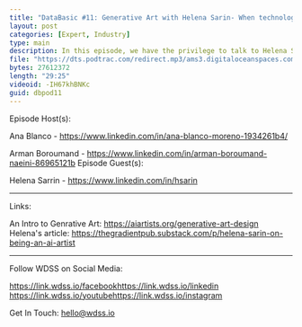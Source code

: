 ```yaml
---
title: "DataBasic #11: Generative Art with Helena Sarin- When technology and art collide"
layout: post
categories: [Expert, Industry]
type: main
description: In this episode, we have the privilege to talk to Helena Sarin, an engineer turned artist who uses machine learning to create her work. Helena's unique art has been exhibited all over the world; from Zurich, to Dubai, to Miami. In this interview we discuss her artistic process, the intersection of technology and art and society's misconceptions about generative art.
file: "https://dts.podtrac.com/redirect.mp3/ams3.digitaloceanspaces.com/podcast.wdss/databasic-e11.mp3"
bytes: 27612372
length: "29:25"
videoid: -IH67khBNKc
guid: dbpod11
---
```


Episode Host(s):        

Ana Blanco - https://www.linkedin.com/in/ana-blanco-moreno-1934261b4/

Arman Boroumand - https://www.linkedin.com/in/arman-boroumand-naeini-86965121b
Episode Guest(s):

Helena Sarrin - https://www.linkedin.com/in/hsarin

------------------

Links:

An Intro to Genrative Art: https://aiartists.org/generative-art-design
Helena's article: https://thegradientpub.substack.com/p/helena-sarin-on-being-an-ai-artist

------------------
        
Follow WDSS on Social Media:

https://link.wdss.io/facebook​
https://link.wdss.io/linkedin​
https://link.wdss.io/youtube​
https://link.wdss.io/instagram​
        
Get In Touch: hello@wdss.io
